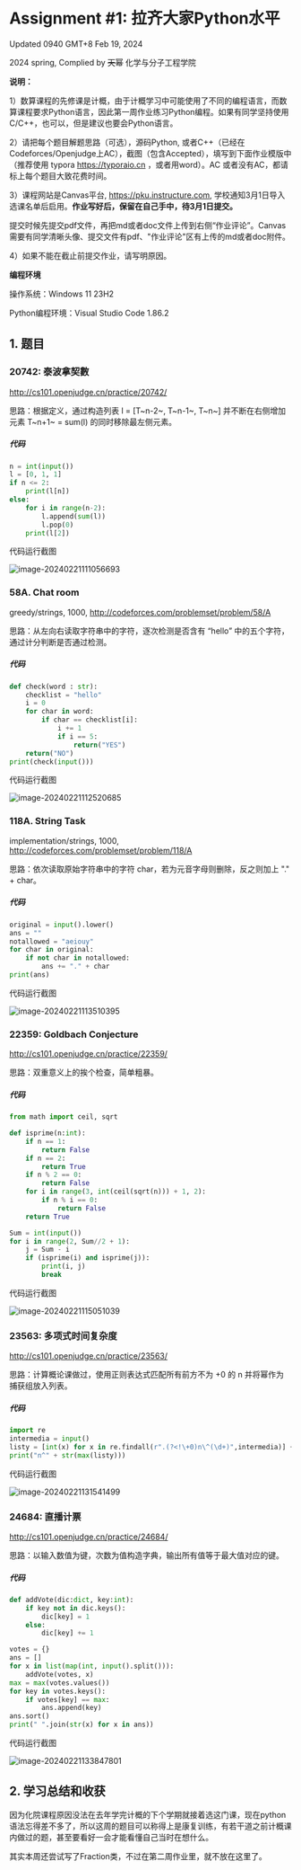 # Assignment #1: 拉齐大家Python水平

Updated 0940 GMT+8 Feb 19, 2024

2024 spring, Complied by ~~天幂~~ 化学与分子工程学院



**说明：**

1）数算课程的先修课是计概，由于计概学习中可能使用了不同的编程语言，而数算课程要求Python语言，因此第一周作业练习Python编程。如果有同学坚持使用C/C++，也可以，但是建议也要会Python语言。

2）请把每个题目解题思路（可选），源码Python, 或者C++（已经在Codeforces/Openjudge上AC），截图（包含Accepted），填写到下面作业模版中（推荐使用 typora https://typoraio.cn ，或者用word）。AC 或者没有AC，都请标上每个题目大致花费时间。

3）课程网站是Canvas平台, https://pku.instructure.com, 学校通知3月1日导入选课名单后启用。**作业写好后，保留在自己手中，待3月1日提交。**

提交时候先提交pdf文件，再把md或者doc文件上传到右侧“作业评论”。Canvas需要有同学清晰头像、提交文件有pdf、"作业评论"区有上传的md或者doc附件。

4）如果不能在截止前提交作业，请写明原因。



**编程环境**

操作系统：Windows 11 23H2

Python编程环境：Visual Studio Code 1.86.2



## 1. 题目

### 20742: 泰波拿契數

http://cs101.openjudge.cn/practice/20742/



思路：根据定义，通过构造列表 l = [T~n-2~, T~n-1~, T~n~] 并不断在右侧增加元素 T~n+1~ = sum(l) 的同时移除最左侧元素。



##### 代码

```python
n = int(input())
l = [0, 1, 1]
if n <= 2:
    print(l[n])
else:
    for i in range(n-2):
        l.append(sum(l))
        l.pop(0)
    print(l[2])
```



代码运行截图 

![image-20240221111056693](pic\image-20240221111056693.png)





### 58A. Chat room

greedy/strings, 1000, http://codeforces.com/problemset/problem/58/A



思路：从左向右读取字符串中的字符，逐次检测是否含有 “hello” 中的五个字符，通过计分判断是否通过检测。



##### 代码

```python
def check(word : str):
    checklist = "hello"
    i = 0
    for char in word:
        if char == checklist[i]:
            i += 1
            if i == 5:
                return("YES")
    return("NO")
print(check(input()))
```



代码运行截图 

![image-20240221112520685](pic\image-20240221112520685.png)



### 118A. String Task

implementation/strings, 1000, http://codeforces.com/problemset/problem/118/A



思路：依次读取原始字符串中的字符 char，若为元音字母则删除，反之则加上 "." + char。



##### 代码

```python
original = input().lower()
ans = ""
notallowed = "aeiouy"
for char in original:
    if not char in notallowed:
        ans += "." + char
print(ans)
```



代码运行截图 

![image-20240221113510395](pic\image-20240221113510395.png)





### 22359: Goldbach Conjecture

http://cs101.openjudge.cn/practice/22359/



思路：双重意义上的挨个检查，简单粗暴。



##### 代码

```python
from math import ceil, sqrt

def isprime(n:int):
    if n == 1:
        return False
    if n == 2:
        return True
    if n % 2 == 0:
        return False
    for i in range(3, int(ceil(sqrt(n))) + 1, 2):
        if n % i == 0:
            return False
    return True

Sum = int(input())
for i in range(2, Sum//2 + 1):
    j = Sum - i
    if (isprime(i) and isprime(j)):
        print(i, j)
        break
```



代码运行截图

![image-20240221115051039](pic\image-20240221115051039.png)





### 23563: 多项式时间复杂度

http://cs101.openjudge.cn/practice/23563/



思路：计算概论课做过，使用正则表达式匹配所有前方不为 +0 的 n 并将幂作为捕获组放入列表。



##### 代码

```python
import re
intermedia = input()
listy = [int(x) for x in re.findall(r".(?<!\+0)n\^(\d+)",intermedia)] + [0]
print("n^" + str(max(listy)))
```



代码运行截图 

![image-20240221131541499](pic\image-20240221131541499.png)



### 24684: 直播计票

http://cs101.openjudge.cn/practice/24684/



思路：以输入数值为键，次数为值构造字典，输出所有值等于最大值对应的键。



##### 代码

```python
def addVote(dic:dict, key:int):
    if key not in dic.keys():
        dic[key] = 1
    else:
        dic[key] += 1

votes = {}
ans = []
for x in list(map(int, input().split())):
    addVote(votes, x)
max = max(votes.values())
for key in votes.keys():
    if votes[key] == max:
        ans.append(key)
ans.sort()
print(" ".join(str(x) for x in ans))
```



代码运行截图 

![image-20240221133847801](pic\image-20240221133847801.png)





## 2. 学习总结和收获

因为化院课程原因没法在去年学完计概的下个学期就接着选这门课，现在python语法忘得差不多了，所以这周的题目可以称得上是康复训练，有若干道之前计概课内做过的题，甚至要看好一会才能看懂自己当时在想什么。

其实本周还尝试写了Fraction类，不过在第二周作业里，就不放在这里了。







